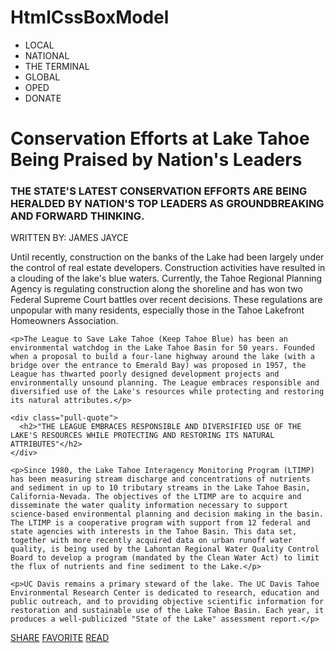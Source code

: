 # HtmlCssBoxModel
<!DOCTYPE html>
<html>
<head>
  <title>The Terminal - Your Source for Fact-Based News</title>
  <link href="https://fonts.googleapis.com/css?family=Amatic+SC|Raleway:100,200,600,700" rel="stylesheet">
  <link rel="stylesheet" type="text/css" href="style.css">
</head>
<body>

  <nav class="navigation">
    <ul>
      <li>LOCAL</li>
      <li>NATIONAL</li>
      <li class="logo">THE TERMINAL</li>
      <li>GLOBAL</li>
      <li>OPED</li>
      <li class="donate">DONATE</li>
    </ul>
  </nav>

  <div id="banner">
    <div class="content">
      <h1>Conservation Efforts at Lake Tahoe Being Praised by Nation's Leaders</h1>
    </div>
  </div>

  <div id="main" class="content">
    <h3>THE STATE'S LATEST CONSERVATION EFFORTS ARE BEING HERALDED BY NATION'S TOP LEADERS AS GROUNDBREAKING AND FORWARD THINKING.</h3>
    <span class="byline">WRITTEN BY: JAMES JAYCE</span>
    <p>Until recently, construction on the banks of the Lake had been largely under the control of real estate developers. Construction activities have resulted in a clouding of the lake's blue waters. Currently, the Tahoe Regional Planning Agency is regulating construction along the shoreline and has won two Federal Supreme Court battles over recent decisions. These regulations are unpopular with many residents, especially those in the Tahoe Lakefront Homeowners Association.</p>

    <p>The League to Save Lake Tahoe (Keep Tahoe Blue) has been an environmental watchdog in the Lake Tahoe Basin for 50 years. Founded when a proposal to build a four-lane highway around the lake (with a bridge over the entrance to Emerald Bay) was proposed in 1957, the League has thwarted poorly designed development projects and environmentally unsound planning. The League embraces responsible and diversified use of the Lake's resources while protecting and restoring its natural attributes.</p>

    <div class="pull-quote">
      <h2>"THE LEAGUE EMBRACES RESPONSIBLE AND DIVERSIFIED USE OF THE LAKE'S RESOURCES WHILE PROTECTING AND RESTORING ITS NATURAL ATTRIBUTES"</h2>
    </div>

    <p>Since 1980, the Lake Tahoe Interagency Monitoring Program (LTIMP) has been measuring stream discharge and concentrations of nutrients and sediment in up to 10 tributary streams in the Lake Tahoe Basin, California-Nevada. The objectives of the LTIMP are to acquire and disseminate the water quality information necessary to support science-based environmental planning and decision making in the basin. The LTIMP is a cooperative program with support from 12 federal and state agencies with interests in the Tahoe Basin. This data set, together with more recently acquired data on urban runoff water quality, is being used by the Lahontan Regional Water Quality Control Board to develop a program (mandated by the Clean Water Act) to limit the flux of nutrients and fine sediment to the Lake.</p>

    <p>UC Davis remains a primary steward of the lake. The UC Davis Tahoe Environmental Research Center is dedicated to research, education and public outreach, and to providing objective scientific information for restoration and sustainable use of the Lake Tahoe Basin. Each year, it produces a well-publicized "State of the Lake" assessment report.</p>
  </div>

  <div class="share">
    <a href="#">SHARE</a>
    <a href="#">FAVORITE</a>
    <a href="#">READ</a>
  </div>

</body>
</html>